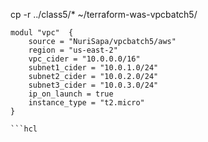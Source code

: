 cp -r ../class5/* ~/terraform-was-vpcbatch5/ 


```hcl
modul "vpc"  {
    source = "NuriSapa/vpcbatch5/aws"
    region = "us-east-2"
    vpc_cider = "10.0.0.0/16"
    subnet1_cider = "10.0.1.0/24"
    subnet2_cider = "10.0.2.0/24"
    subnet3_cider = "10.0.3.0/24"
    ip_on_launch = true
    instance_type = "t2.micro"
}

```hcl